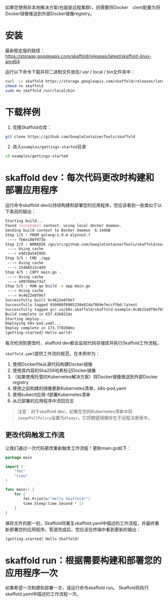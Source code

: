 如果您使用非本地解决方案(也就是远程集群)，则需要将Docker　clent配置为将Docker镜像推送到外部Docker镜像registry。

# 安装
最新稳定版的路径：https://storage.googleapis.com/skaffold/releases/latest/skaffold-linux-amd64

运行以下命令下载并将二进制文件放在/ usr / local / bin文件夹中：
```bash
curl -Lo skaffold https://storage.googleapis.com/skaffold/releases/latest/skaffold-linux-amd64
chmod +x skaffold
sudo mv skaffold /usr/local/bin
```

# 下载样例
1. 克隆Skaffold仓库：
```bash
git clone https://github.com/GoogleContainerTools/skaffold
```
2. 进入`examples/gettings-started`目录
```bash
cd examples/gettings-started
```

# skaffold dev：每次代码更改时构建和部署应用程序

运行命令skaffold dev以持续构建和部署您的应用程序。您应该看到一些类似于以下条目的输出：
```bash
Starting build...
Found [minikube] context, using local docker daemon.
Sending build context to Docker daemon  6.144kB
Step 1/5 : FROM golang:1.9.4-alpine3.7
 ---> fb6e10bf973b
Step 2/5 : WORKDIR /go/src/github.com/GoogleContainerTools/skaffold/examples/getting-started
 ---> Using cache
 ---> e9d19a54595b
Step 3/5 : CMD ./app
 ---> Using cache
 ---> 154b6512c4d9
Step 4/5 : COPY main.go .
 ---> Using cache
 ---> e097086e73a7
Step 5/5 : RUN go build -o app main.go
 ---> Using cache
 ---> 9c4622e8f0e7
Successfully built 9c4622e8f0e7
Successfully tagged 930080f0965230e824a79b9e7eccffbd:latest
Successfully tagged gcr.io/k8s-skaffold/skaffold-example:9c4622e8f0e7b5549a61a503bf73366a9cf7f7512aa8e9d64f3327a3c7fded1b
Build complete in 657.426821ms
Starting deploy...
Deploying k8s-pod.yaml...
Deploy complete in 173.770268ms
[getting-started] Hello world!
```

每次检测到更改时，skaffold dev都会监视代码存储库并执行Skaffold工作流程。 

`skaffold.yaml`提供工作流的规范，在本例中为：
1. 使用Dockerfile从源代码构建Docker镜像
2. 使用其内容的Sha256哈希标记Docker镜像
3. （如果使用托管的Kubernetes解决方案）将Docker镜像推送到外部Docker registry
4. 使用之前构建的镜像更新Kubernetes清单，k8s-pod.yaml
5. 使用kubectl应用-f部署Kubernetes清单
6. 从已部署的应用程序中流回日志

> 注意：对于skaffold dev，如果在您的Kubernetes清单中将`imagePullPolicy`设置为`Always`，它将期望镜像存在于远程注册表中。

## 更改代码触发工作流
让我们通过一次代码更改重新触发工作流程！更新main.go如下：
```go
package main

import (
	"fmt"
	"time"
)

func main() {
	for {
		fmt.Println("Hello Skaffold!")
		time.Sleep(time.Second * 1)
	}
}
```
保存文件的那一刻，Skaffold将重复skaffold.yaml中描述的工作流程，并最终重新部署您的应用程序。管道完成后，您应该在终端中看到更新的输出：
```bash
[getting-started] Hello Skaffold!
```
# skaffold run：根据需要构建和部署您的应用程序一次
如果希望一次构建和部署一次，请运行命令skaffold run。 Skaffold将执行skaffold.yaml中描述的工作流程一次。
